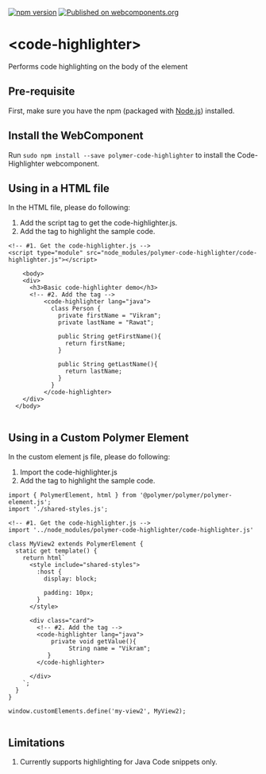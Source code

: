 [![npm version](https://badge.fury.io/js/polymer-code-highlighter.svg)](https://badge.fury.io/js/polymer-code-highlighter)  [![Published on webcomponents.org](https://img.shields.io/badge/webcomponents.org-published-blue.svg)](https://www.webcomponents.org/element/polymer-code-highlighter)


# \<code-highlighter\>

Performs code highlighting on the body of the element

## Pre-requisite

First, make sure you have the npm (packaged with [Node.js](https://nodejs.org)) installed. 

## Install the WebComponent

Run `sudo npm install --save polymer-code-highlighter` to install the Code-Highlighter webcomponent.

## Using in a HTML file
In the HTML file, please do following:
1. Add the script tag to get the code-highlighter.js.
2. Add the <code-highlighter lang="java"> tag to highlight the sample code. 

```
<!-- #1. Get the code-highlighter.js -->
<script type="module" src="node_modules/polymer-code-highlighter/code-highlighter.js"></script>
   
    <body>
    <div>
      <h3>Basic code-highlighter demo</h3>      
      <!-- #2. Add the tag -->
          <code-highlighter lang="java">
            class Person {
              private firstName = "Vikram";
              private lastName = "Rawat";

              public String getFirstName(){
                return firstName;    
              }

              public String getLastName(){
                return lastName;    
              }
            } 
          </code-highlighter>      
    </div>
  </body>
    
```    

## Using in a Custom Polymer Element
In the custom element js file, please do following:
1. Import the code-highlighter.js
2. Add the <code-highlighter lang="java"> tag to highlight the sample code.

```
import { PolymerElement, html } from '@polymer/polymer/polymer-element.js';
import './shared-styles.js';

<!-- #1. Get the code-highlighter.js -->
import '../node_modules/polymer-code-highlighter/code-highlighter.js'

class MyView2 extends PolymerElement {
  static get template() {
    return html`
      <style include="shared-styles">
        :host {
          display: block;

          padding: 10px;
        }
      </style>

      <div class="card">       
        <!-- #2. Add the tag -->
        <code-highlighter lang="java">
            private void getValue(){
                 String name = "Vikram";
           }
        </code-highlighter>

      </div>
    `;
  }
}

window.customElements.define('my-view2', MyView2);


```

## Limitations
1. Currently supports highlighting for Java Code snippets only. 
